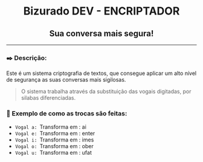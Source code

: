 # <div align="center">Bizurado DEV - ENCRIPTADOR</div>
 
## <div align="center">Sua conversa mais segura!</div>
___
### :black_nib: Descrição:

Este é um sistema criptografia de textos, que consegue aplicar um alto nível de segurança as suas conversas mais sigilosas.

> O sistema trabalha através da substituição das vogais digitadas, por silabas diferenciadas.

### :arrows_counterclockwise: Exemplo de como as trocas são feitas:

- `Vogal a: `Transforma em : ai
- `Vogal e: `Transforma em : enter
- `Vogal i: `Transforma em : imes
- `Vogal o: `Transforma em : ober
- `Vogal u: `Transforma em : ufat

